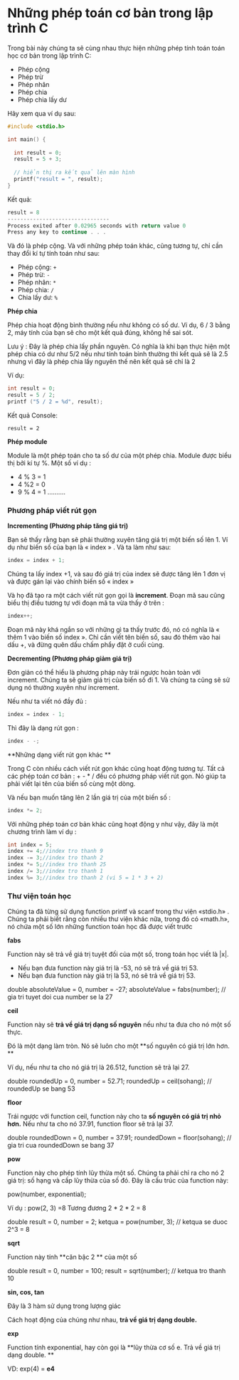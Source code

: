 # Những phép toán cơ bản trong lập trình C

Trong bài này chúng ta sẽ cùng nhau thực hiện những phép tính toán toán học cơ bản trong lập trình C:
- Phép cộng 
- Phép trừ  
- Phép nhân 
- Phép chia 
- Phép chia lấy dư

Hãy xem qua ví dụ sau:

```c
#include <stdio.h>

int main() {
 
  int result = 0; 
  result = 5 + 3;
  
  // hiển thị ra kết quả lên màn hình
  printf("result = ", result);
}
```

Kết quả:
```c
result = 8
--------------------------------
Process exited after 0.02965 seconds with return value 0
Press any key to continue . . .
```

Và đó là phép cộng. 
Và với những phép toán khác, cũng tương tự, chỉ cần thay đổi kí tự tính toán như sau: 

- Phép cộng: `+`
- Phép trừ: `-`
- Phép nhân: `*`
- Phép chia: `/`
- Chia lấy dư: `%`


**Phép chia**

Phép chia hoạt động bình thường nếu như không có số dư. Ví dụ, 6 / 3 bằng 2, máy tính của bạn sẽ cho một kết quả đúng, không hề sai sót. 

Lưu ý : Đây là phép chia lấy phần nguyên. Có nghĩa là khi bạn thực hiện một phép chia có dư  như 5/2 nếu như tính toán bình thường thì kết quả sẽ là 2.5 nhưng vì đây là phép chia lấy nguyên thế nên kết quả sẽ chỉ là 2

Ví dụ:

```c
int result = 0; 
result = 5 / 2; 
printf ("5 / 2 = %d", result); 
```

Kết quả Console:

`result = 2`

**Phép module**

Module là một phép toán cho ta số dư của một phép chia. Module được biểu thị bởi kí tự %. 
Một số ví dụ : 
- 4 % 3 = 1
- 4 %2 = 0
- 9 % 4 = 1
..........

### Phương pháp viết rút gọn 

**Incrementing (Phương pháp tăng giá trị)**

Bạn sẽ thấy rằng bạn sẽ phải thường xuyên tăng giá trị một biến số lên 1. Ví dụ như biến số của bạn là « index » . Và ta làm như sau: 

```c
index = index + 1; 
```

Chúng ta lấy index +1, và sau đó giá trị của index sẽ được tăng lên 1 đơn vị và được gán lại vào chính biến số « index »

Và họ đã tạo ra một cách viết rút gọn gọi là **increment**. Đoạn mã sau cũng biểu thị điều tương tự với đoạn mã ta vừa thấy ở trên : 

```c
index++;
```

Đoạn mã này khá ngắn so với những gì ta thấy trước đó, nó có nghĩa là « thêm 1 vào biến số index ». Chỉ cần viết tên biến số, sau đó thêm vào hai dấu +, và đừng quên dấu chấm phẩy đặt ở cuối cùng. 

**Decrementing (Phương pháp giảm giá trị)**

Đơn giản có thể hiểu là phương pháp này trái ngược hoàn toàn với increment. Chúng ta sẽ giảm giá trị của biến số đi 1. Và chúng ta cũng sẽ sử dụng nó thường xuyên như increment. 

Nếu như ta viết nó đầy đủ : 

```c
index = index - 1; 
```

Thì đây là dạng rút gọn : 

```c
index - -;
```

**Những dạng viết rút gọn khác **

Trong C còn nhiều cách viết rút gọn khác cũng hoạt động tương tự. Tất cả các phép toán cơ bản : + - * / đều có phương pháp viết rút gọn.  Nó giúp ta phải viết lại tên của biến số cùng một dòng. 

Và nếu bạn muốn tăng lên 2 lần giá trị của một biến số : 
```c
index *= 2;
```

Với những phép toán cơ bản khác cũng hoạt động y như vậy, đây là một chương trình làm ví dụ : 
```c
int index = 5; 
index += 4;//index tro thanh 9
index -= 3;//index tro thanh 2 
index *= 5;//index tro thanh 25 
index /= 3;//index tro thanh 1 
index %= 3;//index tro thanh 2 (vi 5 = 1 * 3 + 2) 
```

### Thư viện toán học 

Chúng ta đã từng sử dụng function printf và scanf trong thư viện «stdio.h» .  Chúng ta phải biết rằng còn nhiều thư viện khác nữa, trong đó có «math.h», nó chứa một số lớn những function toán học đã được viết trước

**fabs** 

Function này sẽ trả về giá trị tuyệt đối của một số, trong toán học viết là |x|. 

- Nếu bạn đưa function này giá trị là -53, nó sẽ trả về giá trị 53. 
- Nếu bạn đưa function này giá trị là 53, nó sẽ trả về giá trị 53. 

double absoluteValue = 0, number = -27;
absoluteValue = fabs(number); // gia tri tuyet doi cua number se la 27 

**ceil**

Function này sẽ **trả về giá trị dạng số nguyên** nếu như ta đưa cho nó một số thực. 
 
Đó là một dạng làm tròn. Nó sẽ luôn cho một **số nguyên có giá trị lớn hơn. **
 
Ví dụ, nếu như ta cho nó giá trị là 26.512, function sẽ trả lại 27.

double roundedUp = 0, number = 52.71;
roundedUp = ceil(sohang); // roundedUp se bang 53 

**floor**

Trái ngược với function ceil, function này cho ta **số nguyên có giá trị nhỏ hơn.**
Nếu như ta cho nó 37.91, function floor sẽ trả lại 37. 

double roundedDown = 0, number = 37.91; 
roundedDown = floor(sohang); // gia tri cua roundedDown se bang 37

**pow**

Function này cho phép tính lũy thừa một số. Chúng ta phải chỉ ra cho nó 2 giá trị: số hạng và cấp lũy thừa của số đó. Đây là cấu trúc của function này: 

pow(number, exponential); 

Ví dụ : pow(2, 3) =8
Tương đương 2 * 2 * 2 = 8

double result = 0, number = 2;
ketqua = pow(number, 3); // ketqua se duoc 2^3 = 8 

**sqrt** 

Function này tính **căn bậc 2 ** của một số

double result = 0, number = 100;
result = sqrt(number); // ketqua tro thanh 10 

**sin, cos, tan**

Đây là 3 hàm sử dụng trong lượng giác 

Cách hoạt động của chúng như nhau, **trả về giá trị dạng double.**

**exp**

Function tính exponential, hay còn gọi là **lũy thừa cơ số e. Trả về giá trị dạng double. **

VD: exp(4) = **e4**
